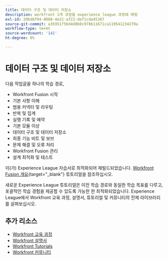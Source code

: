 ```yaml
---
title: 데이터 구조 및 데이터 저장소
description: workfront 1개 과정을 experience league 과정에 매핑
exl-id: 20bd6f94-0088-4e21-af22-def1cda45367
source-git-commit: a35951f56d4d0b0c978b11671ca119541234270a
workflow-type: tm+mt
source-wordcount: '141'
ht-degree: 0%

---
```


# 데이터 구조 및 데이터 저장소

다음 작업글꼴 하나의 학습 경로,

* Workfront Fusion 시작
* 기본 사항 이해
* 범용 커넥터 및 라우팅
* 반복 및 집계
* 실행 기록 및 예약
* 기본 모듈 이상
* 데이터 구조 및 데이터 저장소
* 최종 기능 비트 및 보브
* 문제 해결 및 오류 처리
* Workfront Fusion 관리
* 설계 최적화 및 테스트

이(가) Experience League 자습서로 최적화되어 재빌드되었습니다. [Workfront Fusion 개요](https://experienceleague.adobe.com/docs/workfront-learn/tutorials-workfront/fusion/welcome-to-workfront-fusion/workfront-fusion-overview.html?lang=en){target="_blank"} 튜토리얼을 참조하십시오.

새로운 Experience League 튜토리얼은 이전 학습 경로와 동일한 학습 목표를 다루고, 포괄적인 학습 경험을 제공할 수 있도록 가능한 한 최적화되었습니다.  Experience League에서 Workfront 교육 과정, 설명서, 튜토리얼 및 커뮤니티의 전체 라이브러리를 살펴보십시오.

## 추가 리소스

* [Workfront 교육 과정](https://experienceleague.adobe.com/?lang=en&amp;Solution=Workfront#courses)
* [Workfront 설명서](https://experienceleague.adobe.com/docs/workfront.html)
* [Workfront Tutorials](https://experienceleague.adobe.com/docs/workfront-learn/tutorials-workfront/home.html)
* [Workfront 커뮤니티](https://experienceleaguecommunities.adobe.com/t5/workfront/ct-p/workfront)
